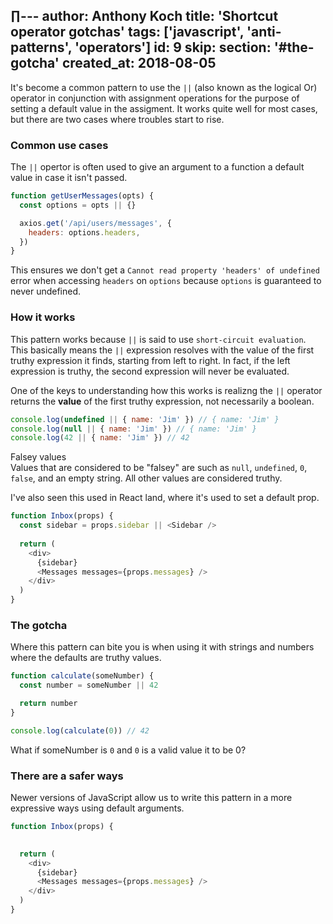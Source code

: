 ∏---
author: Anthony Koch
title: 'Shortcut operator gotchas'
tags: ['javascript', 'anti-patterns', 'operators']
id: 9
skip:
  section: '#the-gotcha'
created_at: 2018-08-05
---

It's become a common pattern to use the `||` (also known as the logical Or) operator in conjunction with assignment operations for the purpose of setting a default value in the assigment. It works quite well for most cases, but there are two cases where troubles start to rise. 


<!-- endexcerpt -->

### Common use cases

The `||` opertor is often used to give an argument to a function a default value in case it isn't passed. 

```js
function getUserMessages(opts) {
  const options = opts || {}

  axios.get('/api/users/messages', {
    headers: options.headers,
  })
}
```

This ensures we don't get a `Cannot read property 'headers' of undefined` error when accessing `headers` on `options` because `options` is guaranteed to never undefined. 

### How it works

This pattern works because `||` is said to use `short-circuit evaluation`. This basically means the `||` expression resolves with the value of the first truthy expression it finds, starting from left to right. In fact, if the left expression is truthy, the second expression will never be evaluated. 

One of the keys to understanding how this works is realizng the `||` operator returns the **value** of the first truthy expression, not necessarily a boolean.

```js
console.log(undefined || { name: 'Jim' }) // { name: 'Jim' }
console.log(null || { name: 'Jim' }) // { name: 'Jim' }
console.log(42 || { name: 'Jim' }) // 42
```

<div class="Aside has-tagSpacing">
  <div class="Aside-content">
    <div class="Aside-tag  [ Tag is-absolute ]">Falsey values</div>
      Values that are considered to be "falsey" are such as <code>null</code>, <code>undefined</code>, <code>0</code>, <code>false</code>, and an empty string. All other values are considered truthy.
  </div>
</div>

I've also seen this used in React land, where it's used to set a default prop.

```js
function Inbox(props) {
  const sidebar = props.sidebar || <Sidebar />
  
  return (
    <div>
      {sidebar}
      <Messages messages={props.messages} />
    </div>
  )
}
```


### The gotcha

Where this pattern can bite you is when using it with strings and numbers where the defaults are truthy values. 

```js
function calculate(someNumber) {
  const number = someNumber || 42

  return number
}

console.log(calculate(0)) // 42
```

What if someNumber is `0` and `0` is a valid value it to be 0?



### There are a safer ways

Newer versions of JavaScript allow us to write this pattern in a more expressive ways using default arguments.

```js
function Inbox(props) {
  

  return (
    <div>
      {sidebar}
      <Messages messages={props.messages} />
    </div>
  )
}
```
